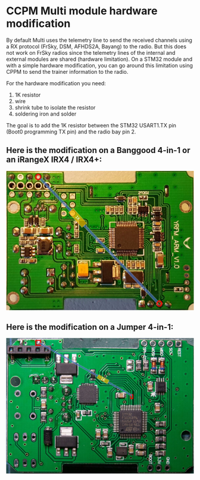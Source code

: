 # CCPM Multi module hardware modification

By default Multi uses the telemetry line to send the received channels using a RX protocol (FrSky, DSM, AFHDS2A, Bayang) to the radio.
But this does not work on FrSky radios since the telemetry lines of the internal and external modules are shared (hardware limitation).
On a STM32 module and with a simple hardware modification, you can go around this limitation using CPPM to send the trainer information to the radio.

For the hardware modification you need:
1. 1K resistor
1. wire
1. shrink tube to isolate the resistor
1. soldering iron and solder

The goal is to add the 1K resistor between the STM32 USART1.TX pin (Boot0 programming TX pin) and the radio bay pin 2.

## Here is the modification on a Banggood 4-in-1 or an iRangeX IRX4 / IRX4+:

![Image](/docs/images/CPPM_BG_IRX4_Mark.jpg)

## Here is the modification on a Jumper 4-in-1:
   
![Image](/docs/images/CPPM_JP4IN1_Mark.jpg)
